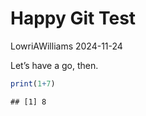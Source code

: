 Happy Git Test
================
LowriAWilliams
2024-11-24

Let’s have a go, then.

``` r
print(1+7)
```

    ## [1] 8
